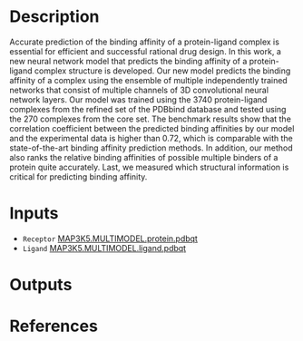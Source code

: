 # Description

Accurate prediction of the binding affinity of a protein-ligand complex is essential for efficient and successful rational drug design. In this work, a new neural network model that predicts the binding affinity of a protein-ligand complex structure is developed. Our new model predicts the binding affinity of a complex using the ensemble of multiple independently trained networks that consist of multiple channels of 3D convolutional neural network layers. Our model was trained using the 3740 protein-ligand complexes from the refined set of the PDBbind database and tested using the 270 complexes from the core set. The benchmark results show that the correlation coefficient between the predicted binding affinities by our model and the experimental data is higher than 0.72, which is comparable with the state-of-the-art binding affinity prediction methods. In addition, our method also ranks the relative binding affinities of possible multiple binders of a protein quite accurately. Last, we measured which structural information is critical for predicting binding affinity.

# Inputs

- `Receptor` [MAP3K5.MULTIMODEL.protein.pdbqt](https://openapi.ad3.io/media/apps/ak_scores/examples/input/MAP3K5.MULTIMODEL.protein.pdbqt)
- `Ligand` [MAP3K5.MULTIMODEL.ligand.pdbqt](https://openapi.ad3.io/media/apps/ak_scores/examples/input/MAP3K5.MULTIMODEL.ligand.pdbqt)

# Outputs

# References
